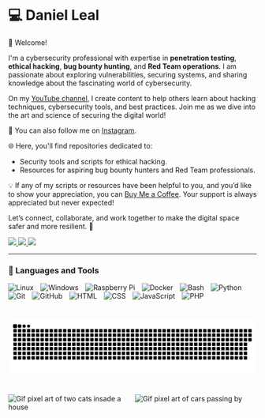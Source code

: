 # 💻 Daniel Leal

👋 Welcome!  

I'm a cybersecurity professional with expertise in **penetration testing**, **ethical hacking**, **bug bounty hunting**, and **Red Team operations**. I am passionate about exploring vulnerabilities, securing systems, and sharing knowledge about the fascinating world of cybersecurity.  

On my [YouTube channel](https://www.youtube.com/@daniell_leall?sub_confirmation=1), I create content to help others learn about hacking techniques, cybersecurity tools, and best practices. Join me as we dive into the art and science of securing the digital world!  

📸 You can also follow me on [Instagram](https://www.instagram.com/daniell.leall/).  

🌐 Here, you'll find repositories dedicated to:  
- Security tools and scripts for ethical hacking.  
- Resources for aspiring bug bounty hunters and Red Team professionals.  

💡 If any of my scripts or resources have been helpful to you, and you’d like to show your appreciation, you can [Buy Me a Coffee](https://Ko-fi.com/daniell_leall). Your support is always appreciated but never expected!  

Let’s connect, collaborate, and work together to make the digital space safer and more resilient. 🚀  

<div> 
  <a href="https://www.youtube.com/@daniell_leall?sub_confirmation=1" target="_blank">
    <img src="https://img.shields.io/badge/YouTube-FF0000?style=for-the-badge&logo=youtube&logoColor=white" target="_blank">
  </a>
  <a href="https://www.instagram.com/daniell.leall/" target="_blank">
    <img src="https://img.shields.io/badge/-Instagram-%23E4405F?style=for-the-badge&logo=instagram&logoColor=white" target="_blank">
  </a>
  <a href="https://www.linkedin.com/in/daniell-leall/" target="_blank">
    <img src="https://img.shields.io/badge/-LinkedIn-%230077B5?style=for-the-badge&logo=linkedin&logoColor=white" target="_blank">
  </a>  
</div>

---

### 🧰 Languages and Tools

<div> 
  <img alt="Linux" title="Linux" width="30px" style="padding-right:10px;" src="https://cdn.jsdelivr.net/gh/devicons/devicon/icons/linux/linux-original.svg" />
  <img alt="Windows" title="Windows" width="30px" style="padding-right:10px;" src="https://www.svgrepo.com/download/382713/windows-applications.svg" />
  <img alt="Raspberry Pi" title="Raspberry Pi" width="30px" style="padding-right:10px;" src="https://www.svgrepo.com/download/354258/raspberry-pi.svg" />
  <img alt="Docker" title="Docker" width="30px" style="padding-right: 10px;" src="https://www.svgrepo.com/download/448221/docker.svg" />
  <img alt="Bash" title="Bash" width="30px" style="padding-right: 10px;" src="https://www.svgrepo.com/download/353478/bash-icon.svg" />
  <img alt="Python" title="Python" width="30px" style="padding-right: 10px;" src="https://cdn.jsdelivr.net/gh/devicons/devicon@latest/icons/python/python-original.svg" />
  <img alt="Git" title="Git" width="30px" style="padding-right:10px;" src="https://cdn.jsdelivr.net/gh/devicons/devicon/icons/git/git-original.svg" />
  <img alt="GitHub" title="GitHub" width="30px" style="padding-right:10px;" src="https://cdn.jsdelivr.net/gh/devicons/devicon/icons/github/github-original.svg" />
  <img alt="HTML" title="HTML" width="30px" style="padding-right:10px;" src="https://cdn.jsdelivr.net/gh/devicons/devicon/icons/html5/html5-plain.svg" />
  <img alt="CSS" title="CSS" width="30px" style="padding-right:10px;" src="https://cdn.jsdelivr.net/gh/devicons/devicon/icons/css3/css3-plain.svg" />
  <img alt="JavaScript" title="JavaScript" width="30px" style="padding-right:10px;" src="https://cdn.jsdelivr.net/gh/devicons/devicon/icons/javascript/javascript-plain.svg" />
  <img alt="PHP" title="PHP" width="30px" style="padding-right: 10px;" src="https://cdn.jsdelivr.net/gh/devicons/devicon@latest/icons/php/php-original.svg" />
</div>

#

<div style="margin-top: 20px;">
  <img src="https://raw.githubusercontent.com/maxamin/maxamin/refs/heads/main/assets/github-snake.svg" alt="Snake animation" style="pointer-events: none;" />
</div>

#

<p align="left" style="display: flex; gap: 10px;">
<img src="https://i.pinimg.com/originals/0e/79/8f/0e798f91138755ce7386df586f6feb3b.gif" alt="Gif pixel art of two cats insade a house" style="width: 500px; height: auto;">
<img src="https://i.pinimg.com/originals/9a/17/d1/9a17d1fd9b3854fc1d7bfd24f7a374a2.gif" alt="Gif pixel art of cars passing by" style="width: 500px; height: auto;">

</p>





